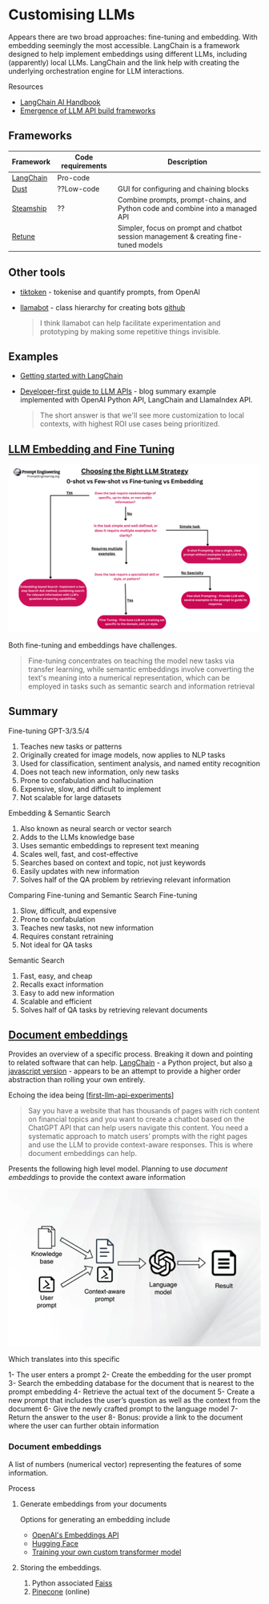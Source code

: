 <!--
 Copyright (C) 2023 David Jones
 
 This file is part of memex.
 
 memex is free software: you can redistribute it and/or modify
 it under the terms of the GNU General Public License as published by
 the Free Software Foundation, either version 3 of the License, or
 (at your option) any later version.
 
 memex is distributed in the hope that it will be useful,
 but WITHOUT ANY WARRANTY; without even the implied warranty of
 MERCHANTABILITY or FITNESS FOR A PARTICULAR PURPOSE.  See the
 GNU General Public License for more details.
 
 You should have received a copy of the GNU General Public License
 along with memex.  If not, see <http://www.gnu.org/licenses/>.
-->

# Customising LLMs



Appears there are two broad approaches: fine-tuning and embedding. With embedding seemingly the most accessible. LangChain is a framework designed to help implement embeddings using different LLMs, including (apparently) local LLMs. LangChain and the link help with creating the underlying orchestration engine for LLM interactions.

Resources 

- [LangChain AI Handbook](https://www.pinecone.io/learn/langchain-intro/)
- [Emergence of LLM API build frameworks](https://cobusgreyling.medium.com/the-emergence-of-large-language-model-llm-api-build-frameworks-78d83d68eeda)

## Frameworks

| Framework | Code requirements | Description |
| --- | --- | --- |
| [LangChain](https://langchain.readthedocs.io/) | Pro-code | |
| [Dust](https://dust.tt/) | ??Low-code | GUI for configuring and chaining blocks |
| [Steamship](https://www.steamship.com/) | ?? | Combine prompts, prompt-chains, and Python code and combine into a managed API |
| [Retune](https://retune.so/) | | Simpler, focus on prompt and chatbot session management & creating fine-tuned models |

## Other tools

- [tiktoken](https://github.com/openai/tiktoken) - tokenise and quantify prompts, from OpenAI
- [llamabot](https://ericmjl.github.io/blog/2023/4/12/llamabot-an-opinionated-pythonic-interface-to-large-language-models/) - class hierarchy for creating bots [github](https://github.com/ericmjl/llamabot)

	> I think llamabot can help facilitate experimentation and prototyping by making some repetitive things invisible.

## Examples

- [Getting started with LangChain](https://medium.com/@avra42/getting-started-with-langchain-a-powerful-tool-for-working-with-large-language-models-286419ba0842)
- [Developer-first guide to LLM APIs](https://ericmjl.github.io/blog/2023/3/29/a-developer-first-guide-to-llm-apis-march-2023/) - blog summary example implemented with OpenAI Python API, LangChain and LlamaIndex API.

	> The short answer is that we'll see more customization to local contexts, with highest ROI use cases being prioritized.


## [LLM Embedding and Fine Tuning](https://www.promptengineering.org/master-prompt-engineering-llm-embedding-and-fine-tuning/)

![](images/llm-decision-tree.png)

Both fine-tuning and embeddings have challenges.

> Fine-tuning concentrates on teaching the model new tasks via transfer learning, while semantic embeddings involve converting the text's meaning into a numerical representation, which can be employed in tasks such as semantic search and information retrieval

## Summary 

Fine-tuning GPT-3/3.5/4

1.  Teaches new tasks or patterns
1.   Originally created for image models, now applies to NLP tasks
1.    Used for classification, sentiment analysis, and named entity recognition
1.    Does not teach new information, only new tasks
1.    Prone to confabulation and hallucination
1.    Expensive, slow, and difficult to implement
1.    Not scalable for large datasets

Embedding & Semantic Search

1.    Also known as neural search or vector search
1.    Adds to the LLMs knowledge base
1.    Uses semantic embeddings to represent text meaning
1.    Scales well, fast, and cost-effective
1.    Searches based on context and topic, not just keywords
1.    Easily updates with new information
1.    Solves half of the QA problem by retrieving relevant information

Comparing Fine-tuning and Semantic Search
Fine-tuning

1.    Slow, difficult, and expensive
1.    Prone to confabulation
1.    Teaches new tasks, not new information
1.    Requires constant retraining
1.    Not ideal for QA tasks

Semantic Search

1.    Fast, easy, and cheap
1.    Recalls exact information
1.    Easy to add new information
1.    Scalable and efficient
1.    Solves half of QA tasks by retrieving relevant documents


## [Document embeddings](https://bdtechtalks.com/2023/05/01/customize-chatgpt-llm-embeddings/)

Provides an overview of a specific process. Breaking it down and pointing to related software that can help.  [LangChain](https://python.langchain.com/en/latest/index.html) - a Python project, but also [a javascript version](https://js.langchain.com/docs/) - appears to be an attempt to provide a higher order abstraction than rolling your own entirely.

Echoing the idea being [[first-llm-api-experiments]]

> Say you have a website that has thousands of pages with rich content on financial topics and you want to create a chatbot based on the ChatGPT API that can help users navigate this content. You need a systematic approach to match users’ prompts with the right pages and use the LLM to provide context-aware responses. This is where document embeddings can help.

Presents the following high level model. Planning to use _document embeddings_ to provide the context aware information 

![](images/using-llm-framework.png)

Which translates into this specific

1- The user enters a prompt
2- Create the embedding for the user prompt
3- Search the embedding database for the document that is nearest to the prompt embedding
4- Retrieve the actual text of the document
5- Create a new prompt that includes the user’s question as well as the context from the document
6- Give the newly crafted prompt to the language model
7- Return the answer to the user
8- Bonus: provide a link to the document where the user can further obtain information

### Document embeddings 

A list of numbers (numerical vector) representing the features of some information.

Process

1. Generate embeddings from your documents 

	Options for generating an embedding include 

      - [OpenAI's Embeddings API](https://platform.openai.com/docs/guides/embeddings/what-are-embeddings)
      - [Hugging Face](https://huggingface.co/blog/getting-started-with-embeddings)
      - [Training your own custom transformer model](https://bdtechtalks.com/2022/05/02/what-is-the-transformer/)

2. Storing the embeddings.

	1. Python associated [Faiss](https://github.com/facebookresearch/faiss)
	2. [Pinecone](https://www.pinecone.io/) (online)

[//begin]: # "Autogenerated link references for markdown compatibility"
[first-llm-api-experiments]: first-llm-api-experiments "First experiments with LLM APIs"
[//end]: # "Autogenerated link references"